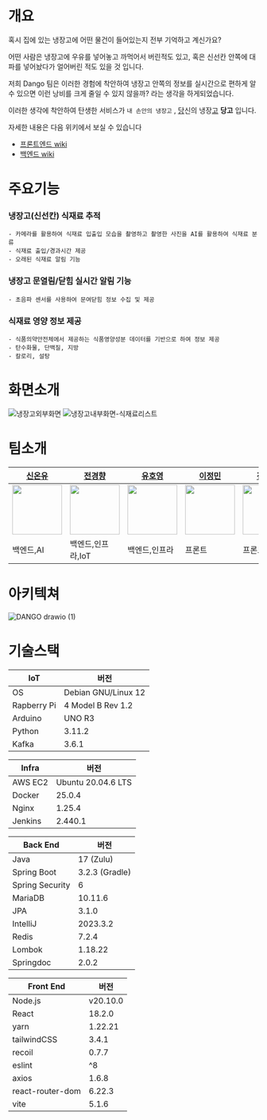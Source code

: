
# 개요
혹시 집에 있는 냉장고에 어떤 물건이 들어있는지 전부 기억하고 계신가요?

어떤 사람은 냉장고에 우유를 넣어놓고 까먹어서 버린적도 있고, 혹은 신선칸 안쪽에 대파를 넣어놨다가 얼어버린 적도 있을 것 입니다.

저희 Dango 팀은 이러한 경험에 착안하여 냉장고 안쪽의 정보를 실시간으로 편하게 알 수 있으면 이런 낭비를 크게 줄일 수 있지 않을까? 라는 생각을 하게되었습니다.

이러한 생각에 착안하여 탄생한 서비스가 `내 손안의 냉장고` , <U>당</U>신의 냉장<U>고</U> **당고** 입니다.

자세한 내용은 다음 위키에서 보실 수 있습니다

- [프론트엔드 wiki](https://github.com/SSAFY-DANGO/FrontEnd/wiki)
- [백엔드 wiki](https://github.com/SSAFY-DANGO/BackEnd/wiki) 

# 주요기능

### 냉장고(신선칸) 식재료 추적

    - 카메라를 활용하여 식재료 입출입 모습을 촬영하고 촬영한 사진을 AI를 활용하여 식재료 분류
    - 식재료 출입/경과시간 제공
    - 오래된 식재료 알림 기능

### 냉장고 문열림/닫힘 실시간 알림 기능

    - 초음파 센서를 사용하여 문여닫힘 정보 수집 및 제공

### 식재료 영양 정보 제공

    - 식품의약안전체에서 제공하는 식품영양성분 데이터를 기반으로 하여 정보 제공
    - 탄수화물, 단백질, 지방
    - 칼로리, 설탕

# 화면소개
![냉장고외부화면](https://github.com/SSAFY-DANGO/BackEnd/assets/48426244/5c9906bf-9a1c-476f-bbf3-e71453d17dac)
![냉장고내부화면-식재료리스트](https://github.com/SSAFY-DANGO/BackEnd/assets/48426244/4acede99-0764-4e89-8941-f6f66da9a1e9)


# 팀소개

|[신온유]([https://github.com/tlsdhsdb](https://github.com/tlsdhsdb))|[전경향]([https://github.com/HappyHyang](https://github.com/HappyHyang))|[유호영]([https://github.com/Monami123321](https://github.com/Monami123321))|[이정민]([https://github.com/dangalee](https://github.com/dangalee))|[전예은]([https://github.com/yeeunjeon789](https://github.com/yeeunjeon789))|
|---|---|---|---|---|
|<img style="width:100px" src = "https://avatars.githubusercontent.com/tlsdhsdb"/>|<img style="width:100px" src = "https://avatars.githubusercontent.com/HappyHyang"/>|<img style="width:100px" src = "https://avatars.githubusercontent.com/Monami123321"/>|<img style="width:100px" src = "https://avatars.githubusercontent.com/dangalee"/>|<img style="width:100px" src = "https://avatars.githubusercontent.com/yeeunjeon789"/>|
|백엔드,AI|백엔드,인프라,IoT|백엔드,인프라|프론트|프론트|

# 아키텍쳐

![DANGO drawio (1)](https://github.com/SSAFY-DANGO/wiki/assets/42714724/e7d4fc80-5657-4859-84b9-1fea17e1552f)

# 기술스택

| IoT | 버전 |
| --- | --- |
| OS | Debian GNU/Linux 12 |
| Rapberry Pi | 4 Model B Rev 1.2 |
| Arduino | UNO R3 |
| Python | 3.11.2 |
| Kafka | 3.6.1 |

| Infra | 버전 |
| --- | --- |
| AWS EC2  | Ubuntu 20.04.6 LTS |
| Docker | 25.0.4 |
| Nginx | 1.25.4 |
| Jenkins | 2.440.1 |

| Back End | 버전 |
| --- | --- |
| Java | 17 (Zulu) |
| Spring Boot | 3.2.3 (Gradle) |
| Spring Security | 6 |
| MariaDB | 10.11.6 |
| JPA | 3.1.0 |
| IntelliJ | 2023.3.2 |
| Redis | 7.2.4 |
| Lombok | 1.18.22 |
| Springdoc | 2.0.2 |

| Front End | 버전 |
| --- | --- |
| Node.js  | v20.10.0 |
| React  | 18.2.0 |
| yarn  | 1.22.21 |
| tailwindCSS  | 3.4.1 |
| recoil | 0.7.7 |
| eslint  | ^8 |
| axios | 1.6.8 |
| react-router-dom | 6.22.3 |
| vite | 5.1.6 |



